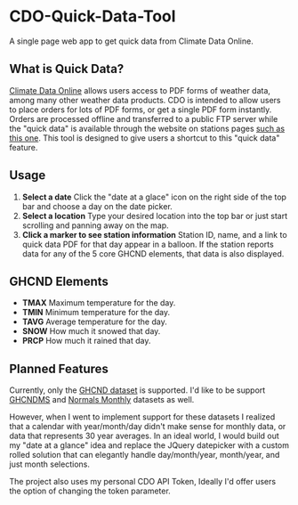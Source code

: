 CDO-Quick-Data-Tool
====

A single page web app to get quick data from Climate Data Online.

What is Quick Data?
----

[Climate Data Online](http://www.ncdc.noaa.gov/cdo-web) allows users access to PDF forms of weather data, among many other weather data products. CDO is intended to allow users to place orders for lots of PDF forms, or get a single PDF form instantly. Orders are processed offline and transferred to a public FTP server while the "quick data" is available through the website on stations pages [such as this one](http://www.ncdc.noaa.gov/cdo-web/datasets/GHCND/stations/GHCND:USC00100010/detail). This tool is designed to give users a shortcut to this "quick data" feature.


Usage
----
1. **Select a date**
Click the "date at a glace" icon on the right side of the top bar and choose a day on the date picker.
2. **Select a location**
Type your desired location into the top bar or just start scrolling and panning away on the map.
3. **Click a marker to see station information**
Station ID, name, and a link to quick data PDF for that day appear in a balloon. If the station reports data for any of the 5 core GHCND elements, that data is also displayed.

GHCND Elements
----
+ **TMAX** Maximum temperature for the day.
+ **TMIN** Minimum temperature for the day.
+ **TAVG** Average temperature for the day.
+ **SNOW** How much it snowed that day.
+ **PRCP** How much it rained that day.

Planned Features
----
Currently, only the [GHCND dataset](http://www.ncdc.noaa.gov/cdo-web/datasets#GHCND) is supported. I'd like to be support [GHCNDMS](http://www.ncdc.noaa.gov/cdo-web/datasets#GHCNDMS) and [Normals Monthly](http://www.ncdc.noaa.gov/cdo-web/datasets#NORMAL_MLY) datasets as well.

However, when I went to implement support for these datasets I realized that a calendar with year/month/day didn't make sense for monthly data, or data that represents 30 year averages. In an ideal world, I would build out my "date at a glance" idea and replace the JQuery datepicker with a custom rolled solution that can elegantly handle day/month/year, month/year, and just month selections.

The project also uses my personal CDO API Token, Ideally I'd offer users the option of changing the token parameter.

